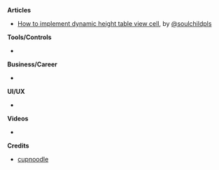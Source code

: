 

**Articles**

* [How to implement dynamic height table view cell](https://fluffy.es/dynamic-height-tableview-cell/), by [@soulchildpls](https://twitter.com/soulchildpls)

**Tools/Controls**

* 

**Business/Career**

*

**UI/UX**

* 

**Videos**

* 

**Credits**

* [cupnoodle](https://github.com/cupnoodle)
